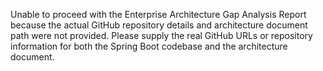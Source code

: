 Unable to proceed with the Enterprise Architecture Gap Analysis Report because the actual GitHub repository details and architecture document path were not provided. Please supply the real GitHub URLs or repository information for both the Spring Boot codebase and the architecture document.